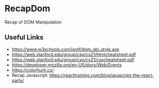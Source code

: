 # RecapDom

Recap of DOM Manipulation


## Useful Links

- https://www.w3schools.com/jsref/dom_obj_style.asp
- https://web.stanford.edu/group/csp/cs21/htmlcheatsheet.pdf
- https://web.stanford.edu/group/csp/cs21/csscheatsheet.pdf
- https://developer.mozilla.org/en-US/docs/Web/Events
- https://colorhunt.co/
- Recap Javascript: https://reacttraining.com/blog/javascript-the-react-parts/
